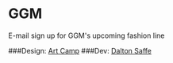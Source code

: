 # GGM

E-mail sign up for GGM's upcoming fashion line

###Design:
[Art Camp](https://www.madeatartcamp.com/)
###Dev:
[Dalton Saffe](https://daltonsaffe.com/)
